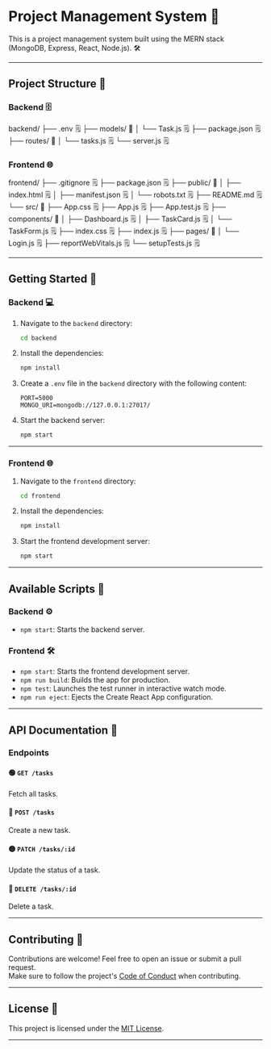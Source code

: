 # Project Management System 🚀

This is a project management system built using the MERN stack (MongoDB, Express, React, Node.js). 🛠️

---

## Project Structure 📂

### Backend 🗄️
backend/
├── .env 🗒️
├── models/ 📁
│ └── Task.js 🗒️
├── package.json 🗒️
├── routes/ 📁
│ └── tasks.js 🗒️
└── server.js 🗒️


### Frontend 🌐
frontend/
├── .gitignore 🗒️
├── package.json 🗒️
├── public/ 📁
│ ├── index.html 🗒️
│ ├── manifest.json 🗒️
│ └── robots.txt 🗒️
├── README.md 🗒️
└── src/ 📁
├── App.css 🗒️
├── App.js 🗒️
├── App.test.js 🗒️
├── components/ 📁
│ ├── Dashboard.js 🗒️
│ ├── TaskCard.js 🗒️
│ └── TaskForm.js 🗒️
├── index.css 🗒️
├── index.js 🗒️
├── pages/ 📁
│ └── Login.js 🗒️
├── reportWebVitals.js 🗒️
└── setupTests.js 🗒️

---

## Getting Started 🚀

### **Backend** 💻

1. Navigate to the `backend` directory:
    ```sh
    cd backend
    ```

2. Install the dependencies:  
    ```sh
    npm install
    ```

3. Create a `.env` file in the `backend` directory with the following content:  
    ```env
    PORT=5000
    MONGO_URI=mongodb://127.0.0.1:27017/
    ```

4. Start the backend server:  
    ```sh
    npm start
    ```

---

### **Frontend** 🌐

1. Navigate to the `frontend` directory:  
    ```sh
    cd frontend
    ```

2. Install the dependencies:  
    ```sh
    npm install
    ```

3. Start the frontend development server:  
    ```sh
    npm start
    ```

---

## Available Scripts 📜

### **Backend** ⚙️
- `npm start`: Starts the backend server.

### **Frontend** 🛠️
- `npm start`: Starts the frontend development server.
- `npm run build`: Builds the app for production.
- `npm test`: Launches the test runner in interactive watch mode.
- `npm run eject`: Ejects the Create React App configuration.

---

## API Documentation 📖

### **Endpoints**

#### 🟢 `GET /tasks`
Fetch all tasks.

#### 🔵 `POST /tasks`
Create a new task.

#### 🟡 `PATCH /tasks/:id`
Update the status of a task.

#### 🔴 `DELETE /tasks/:id`
Delete a task.

---

## Contributing 🤝

Contributions are welcome! Feel free to open an issue or submit a pull request.  
Make sure to follow the project's [Code of Conduct](https://example.com/code-of-conduct) when contributing.

---

## License 📄

This project is licensed under the [MIT License](https://opensource.org/licenses/MIT).  

---
